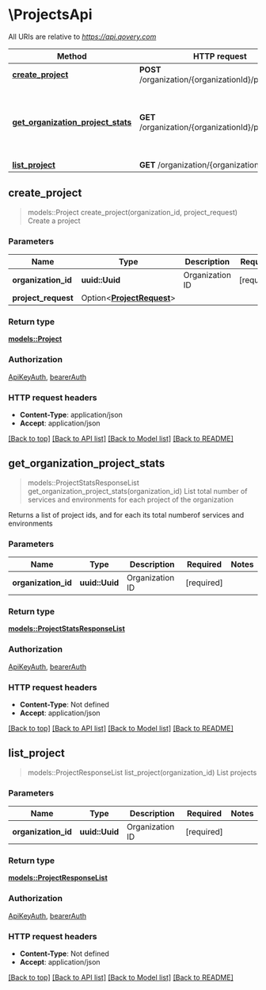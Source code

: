 # \ProjectsApi

All URIs are relative to *https://api.qovery.com*

Method | HTTP request | Description
------------- | ------------- | -------------
[**create_project**](ProjectsApi.md#create_project) | **POST** /organization/{organizationId}/project | Create a project
[**get_organization_project_stats**](ProjectsApi.md#get_organization_project_stats) | **GET** /organization/{organizationId}/project/stats | List total number of services and environments for each project of the organization
[**list_project**](ProjectsApi.md#list_project) | **GET** /organization/{organizationId}/project | List projects



## create_project

> models::Project create_project(organization_id, project_request)
Create a project

### Parameters


Name | Type | Description  | Required | Notes
------------- | ------------- | ------------- | ------------- | -------------
**organization_id** | **uuid::Uuid** | Organization ID | [required] |
**project_request** | Option<[**ProjectRequest**](ProjectRequest.md)> |  |  |

### Return type

[**models::Project**](Project.md)

### Authorization

[ApiKeyAuth](../README.md#ApiKeyAuth), [bearerAuth](../README.md#bearerAuth)

### HTTP request headers

- **Content-Type**: application/json
- **Accept**: application/json

[[Back to top]](#) [[Back to API list]](../README.md#documentation-for-api-endpoints) [[Back to Model list]](../README.md#documentation-for-models) [[Back to README]](../README.md)


## get_organization_project_stats

> models::ProjectStatsResponseList get_organization_project_stats(organization_id)
List total number of services and environments for each project of the organization

Returns a list of project ids, and for each its total numberof services and environments

### Parameters


Name | Type | Description  | Required | Notes
------------- | ------------- | ------------- | ------------- | -------------
**organization_id** | **uuid::Uuid** | Organization ID | [required] |

### Return type

[**models::ProjectStatsResponseList**](ProjectStatsResponseList.md)

### Authorization

[ApiKeyAuth](../README.md#ApiKeyAuth), [bearerAuth](../README.md#bearerAuth)

### HTTP request headers

- **Content-Type**: Not defined
- **Accept**: application/json

[[Back to top]](#) [[Back to API list]](../README.md#documentation-for-api-endpoints) [[Back to Model list]](../README.md#documentation-for-models) [[Back to README]](../README.md)


## list_project

> models::ProjectResponseList list_project(organization_id)
List projects

### Parameters


Name | Type | Description  | Required | Notes
------------- | ------------- | ------------- | ------------- | -------------
**organization_id** | **uuid::Uuid** | Organization ID | [required] |

### Return type

[**models::ProjectResponseList**](ProjectResponseList.md)

### Authorization

[ApiKeyAuth](../README.md#ApiKeyAuth), [bearerAuth](../README.md#bearerAuth)

### HTTP request headers

- **Content-Type**: Not defined
- **Accept**: application/json

[[Back to top]](#) [[Back to API list]](../README.md#documentation-for-api-endpoints) [[Back to Model list]](../README.md#documentation-for-models) [[Back to README]](../README.md)


